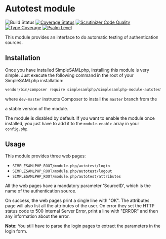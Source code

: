 # Autotest module

![Build Status](https://github.com/simplesamlphp/simplesamlphp-module-autotest/workflows/CI/badge.svg?branch=master)
[![Coverage Status](https://codecov.io/gh/simplesamlphp/simplesamlphp-module-autotest/branch/master/graph/badge.svg)](https://codecov.io/gh/simplesamlphp/simplesamlphp-module-autotest)
[![Scrutinizer Code Quality](https://scrutinizer-ci.com/g/simplesamlphp/simplesamlphp-module-autotest/badges/quality-score.png?b=master)](https://scrutinizer-ci.com/g/simplesamlphp/simplesamlphp-module-autotest/?branch=master)
[![Type Coverage](https://shepherd.dev/github/simplesamlphp/simplesamlphp-module-autotest/coverage.svg)](https://shepherd.dev/github/simplesamlphp/simplesamlphp-module-autotest)
[![Psalm Level](https://shepherd.dev/github/simplesamlphp/simplesamlphp-module-autotest/level.svg)](https://shepherd.dev/github/simplesamlphp/simplesamlphp-module-autotest)

This module provides an interface to do automatic testing of
authentication sources.

## Installation

Once you have installed SimpleSAMLphp, installing this module is very simple.
Just execute the following command in the root of your SimpleSAMLphp
installation:

```bash
vendor/bin/composer require simplesamlphp/simplesamlphp-module-autotest:dev-master
```

where `dev-master` instructs Composer to install the `master` branch from the

a stable version of the module.

[releases]: https://github.com/simplesamlphp/simplesamlphp-module-autotest/releases

The module is disabled by default. If you want to enable the module once installed,
you just have to add it to the `module.enable` array in your `config.php`.

## Usage

This module provides three web pages:

- `SIMPLESAMLPHP_ROOT/module.php/autotest/login`
- `SIMPLESAMLPHP_ROOT/module.php/autotest/logout`
- `SIMPLESAMLPHP_ROOT/module.php/autotest/attributes`

All the web pages have a mandatory parameter 'SourceID', which is the name of
the authentication source.

On success, the web pages print a single line with "OK". The attributes page
will also list all the attributes of the user. On error they set the HTTP
status code to 500 Internal Server Error, print a line with "ERROR" and then
any information about the error.

**Note**: You still have to parse the login pages to extract the
          parameters in the login form.
